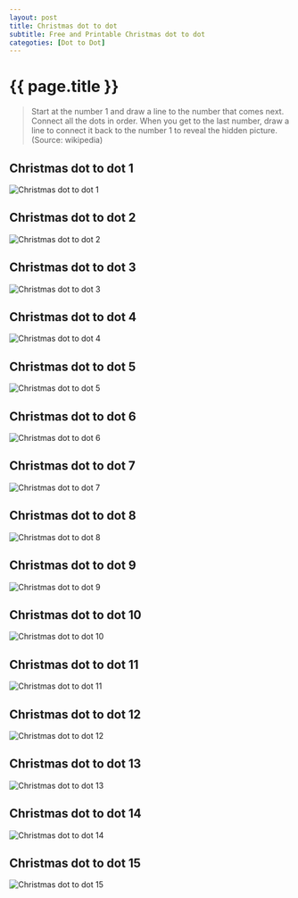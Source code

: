 ```yaml
---
layout: post
title: Christmas dot to dot
subtitle: Free and Printable Christmas dot to dot
categoties: [Dot to Dot]
---
```

{{ page.title }}
================
> Start at the number 1 and draw a line to the number that comes next. Connect all the dots in order. When you get to the last number, draw a line to connect it back to the number 1 to reveal the hidden picture. (Source: wikipedia)

## Christmas dot to dot 1
![Christmas dot to dot 1](https://hoanghabelle.github.io/images/Christmas-dot-to-dot%20(1).jpg "Christmas dot to dot 1")

## Christmas dot to dot 2
![Christmas dot to dot 2](https://hoanghabelle.github.io/images/Christmas-dot-to-dot%20(2).jpg "Christmas dot to dot 2")

## Christmas dot to dot 3
![Christmas dot to dot 3](https://hoanghabelle.github.io/images/Christmas-dot-to-dot%20(3).jpg "Christmas dot to dot 3")

## Christmas dot to dot 4
![Christmas dot to dot 4](https://hoanghabelle.github.io/images/Christmas-dot-to-dot%20(4).jpg "Christmas dot to dot 4")

## Christmas dot to dot 5
![Christmas dot to dot 5](https://hoanghabelle.github.io/images/Christmas-dot-to-dot%20(5).jpg "Christmas dot to dot 5")

<script async src="//pagead2.googlesyndication.com/pagead/js/adsbygoogle.js"></script><ins class="adsbygoogle" style="display:block" data-ad-format="fluid" data-ad-layout-key="-8i+1w-dq+e9+ft" data-ad-client="ca-pub-6753140515841889" data-ad-slot="6190446671"></ins> <script> (adsbygoogle = window.adsbygoogle || []).push({}); </script>

## Christmas dot to dot 6
![Christmas dot to dot 6](https://hoanghabelle.github.io/images/Christmas-dot-to-dot%20(6).jpg "Christmas dot to dot 6")

## Christmas dot to dot 7
![Christmas dot to dot 7](https://hoanghabelle.github.io/images/Christmas-dot-to-dot%20(7).jpg "Christmas dot to dot 7")

## Christmas dot to dot 8
![Christmas dot to dot 8](https://hoanghabelle.github.io/images/Christmas-dot-to-dot%20(8).jpg "Christmas dot to dot 8")

## Christmas dot to dot 9
![Christmas dot to dot 9](https://hoanghabelle.github.io/images/Christmas-dot-to-dot%20(9).jpg "Christmas dot to dot 9")

## Christmas dot to dot 10
![Christmas dot to dot 10](https://hoanghabelle.github.io/images/Christmas-dot-to-dot%20(10).jpg "Christmas dot to dot 10")

<script async src="//pagead2.googlesyndication.com/pagead/js/adsbygoogle.js"></script><ins class="adsbygoogle" style="display:block" data-ad-format="fluid" data-ad-layout-key="-8i+1w-dq+e9+ft" data-ad-client="ca-pub-6753140515841889" data-ad-slot="6190446671"></ins> <script> (adsbygoogle = window.adsbygoogle || []).push({}); </script>

## Christmas dot to dot 11
![Christmas dot to dot 11](https://hoanghabelle.github.io/images/Christmas-dot-to-dot%20(11).jpg "Christmas dot to dot 11")

## Christmas dot to dot 12
![Christmas dot to dot 12](https://hoanghabelle.github.io/images/Christmas-dot-to-dot%20(12).jpg "Christmas dot to dot 12")

## Christmas dot to dot 13
![Christmas dot to dot 13](https://hoanghabelle.github.io/images/Christmas-dot-to-dot%20(13).jpg "Christmas dot to dot 13")

## Christmas dot to dot 14
![Christmas dot to dot 14](https://hoanghabelle.github.io/images/Christmas-dot-to-dot%20(14).jpg "Christmas dot to dot 14")

## Christmas dot to dot 15
![Christmas dot to dot 15](https://hoanghabelle.github.io/images/Christmas-dot-to-dot%20(15).jpg "Christmas dot to dot 15")